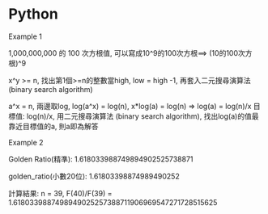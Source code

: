 # Python
Example 1

1,000,000,000 的 100 次⽅根值, 可以寫成10^9的100次方根==> (10的100次方根)^9

x^y >= n, 找出第1個>=n的整數當high, low = high -1, 再套入二元搜尋演算法 (binary search algorithm)

a^x = n, 兩邊取log, log(a^x) = log(n), x*log(a) = log(n) => log(a) = log(n)/x 
目標值: log(n)/x, 用二元搜尋演算法 (binary search algorithm), 找出log(a)的值最靠近目標值的a, 則a即為解答


Example 2

Golden Ratio(精準): 1.618033988749894902525738871

golden_ratio(小數20位): 1.61803398874989490252

計算結果: n = 39, F(40)/F(39) = 1.6180339887498949025257388711906969547271728515625
